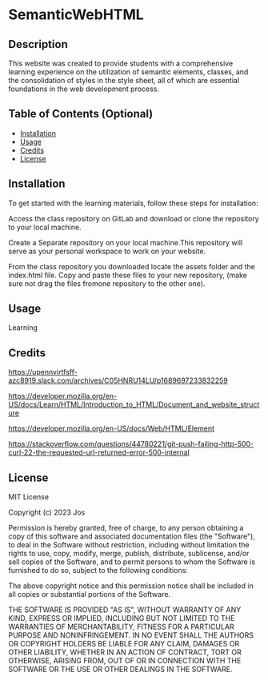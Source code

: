 # SemanticWebHTML

## Description

This website was created to provide students with a comprehensive learning experience on the utilization of semantic elements, classes, and the consolidation of styles in the style sheet, all of which are essential foundations in the web development process.


## Table of Contents (Optional)

- [Installation](#installation)
- [Usage](#usage)
- [Credits](#credits)
- [License](#license)



## Installation

To get started with the learning materials, follow these steps for installation:

Access the class repository on GitLab and download or clone the repository to your local machine. 

Create a Separate repository on your local machine.This repository will serve as your personal workspace to work on your website.

From the class repository you downloaded locate the assets folder and the index.html file. Copy and paste these files to your new repository, (make sure not drag the files fromone repository to the other one).

## Usage

Learning 

## Credits
https://upennvirtfsff-azc8919.slack.com/archives/C05HNRU14LU/p1689697233832259

https://developer.mozilla.org/en-US/docs/Learn/HTML/Introduction_to_HTML/Document_and_website_structure

https://developer.mozilla.org/en-US/docs/Web/HTML/Element

 https://stackoverflow.com/questions/44780221/git-push-failing-http-500-curl-22-the-requested-url-returned-error-500-internal



## License

MIT License

Copyright (c) 2023 Jos

Permission is hereby granted, free of charge, to any person obtaining a copy of this software and associated documentation files (the "Software"), to deal in the Software without restriction, including without limitation the rights to use, copy, modify, merge, publish, distribute, sublicense, and/or sell copies of the Software, and to permit persons to whom the Software is furnished to do so, subject to the following conditions:

The above copyright notice and this permission notice shall be included in all copies or substantial portions of the Software.

THE SOFTWARE IS PROVIDED "AS IS", WITHOUT WARRANTY OF ANY KIND, EXPRESS OR IMPLIED, INCLUDING BUT NOT LIMITED TO THE WARRANTIES OF MERCHANTABILITY, FITNESS FOR A PARTICULAR PURPOSE AND NONINFRINGEMENT. IN NO EVENT SHALL THE AUTHORS OR COPYRIGHT HOLDERS BE LIABLE FOR ANY CLAIM, DAMAGES OR OTHER LIABILITY, WHETHER IN AN ACTION OF CONTRACT, TORT OR OTHERWISE, ARISING FROM, OUT OF OR IN CONNECTION WITH THE SOFTWARE OR THE USE OR OTHER DEALINGS IN THE SOFTWARE.